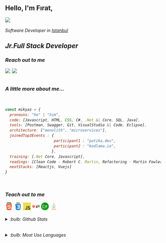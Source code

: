 ## Hello, I'm Fırat,

<img src="https://media.giphy.com/media/L8K62iTDkzGX6/giphy.gif" style="justify-items: center;" width="411">

<p><em>Software Developer in <a href="https://www.google.com/maps/place/%C4%B0stanbul/@41.0052363,28.871753,11z/data=!3m1!4b1!4m5!3m4!1s0x14caa7040068086b:0xe1ccfe98bc01b0d0!8m2!3d41.0082376!4d28.9783589" target"_blank">Istanbul</a>

## Jr.Full Stack Developer

### Reach out to me 

[<img  width="22" src="https://unpkg.com/simple-icons@v4/icons/linkedin.svg" align="left" />][linkedin]
[<img  width="22" src="https://unpkg.com/simple-icons@v4/icons/instagram.svg" align="left" />][instagram]

<br><br> 
 
### A little more about me...  

<br>

```javascript
const mikyaz = {
  pronouns: "he" | "him",
  code: [Javascript, HTML, CSS, C#, .Net &| Core, SQL, Java],
  tools: [Postman, Swagger, Git, VisualStudio &| Code, Eclipse],
  architecture: ["monolith", "microservices"],
  joinedTop3Events : {
                      participant1 : "patika.dev",
                      participant2 : "kodlama.io",                     
                     },                    
  training: [.Net Core, Javascript],
  readings: [Clean Code - Robert C. Martin, Refactoring - Martin Fowler],
  nextStacks: [Reactjs, Vuejs]
}
```
<br />
 
### Teach out to me
<img src="https://raw.githubusercontent.com/github/explore/80688e429a7d4ef2fca1e82350fe8e3517d3494d/topics/html/html.png" aling="left" width="25" height="25">

<img src="https://raw.githubusercontent.com/github/explore/80688e429a7d4ef2fca1e82350fe8e3517d3494d/topics/css/css.png" aling="left" width="25" height="25">

<img src="https://raw.githubusercontent.com/github/explore/80688e429a7d4ef2fca1e82350fe8e3517d3494d/topics/javascript/javascript.png" aling="left" width="25" height="25">

<img src="https://raw.githubusercontent.com/github/explore/80688e429a7d4ef2fca1e82350fe8e3517d3494d/topics/git/git.png" aling="left" width="25" height="25">

<img src="https://raw.githubusercontent.com/github/explore/80688e429a7d4ef2fca1e82350fe8e3517d3494d/topics/csharp/csharp.png" aling="left" width="25" height="25">

<img src="https://raw.githubusercontent.com/github/explore/80688e429a7d4ef2fca1e82350fe8e3517d3494d/topics/java/java.png" aling="left" width="25" height="25">

<br />
<br />

<details>
<summary>:bulb: Github Stats</summary>
<img src="https://github-readme-stats.vercel.app/api?username=firatmikyaz&theme=tokyonight">
</details>

<br />
<br />
 
<details>
<summary>:bulb: Most Use Languages</summary>
<img src="https://github-readme-stats.vercel.app/api/top-langs/?username=firatmikyaz&layout=compact">
</details>

[linkedin]: https://www.linkedin.com/in/firat-mikyaz-2b99b0109/
[instagram]: https://www.instagram.com/frtmkyz/?hl=tr
 
